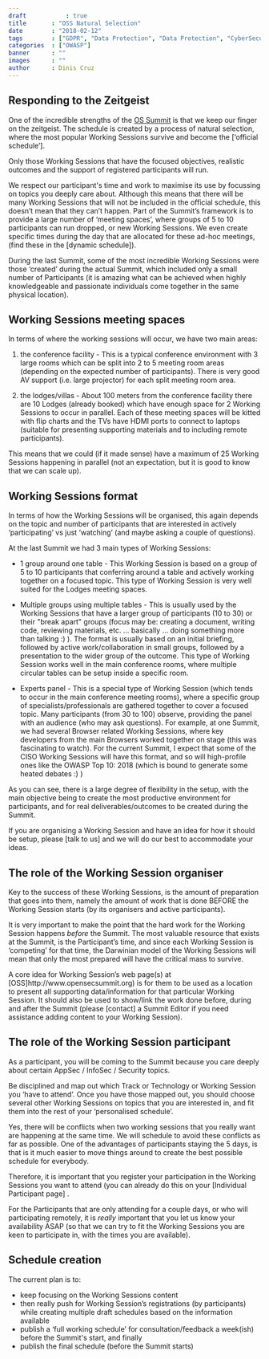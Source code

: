 ```yaml
---
draft		    : true
title       : "OSS Natural Selection"
date        : "2018-02-12"
tags        : ["GDPR", "Data Protection", "Data Protection", "CyberSecurity"]
categories  : ["OWASP"]
banner      : ""
images      : ""
author      : Dinis Cruz
---
```


## Responding to the Zeitgeist

One of the incredible strengths of the [OS Summit](http://www.opensecsummit.org) is that we keep our finger on the zeitgeist. The schedule is created by a process of natural selection, where the most popular Working Sessions survive and become the [‘official schedule’]<!---(link?)-->.

Only those Working Sessions that have the focused objectives, realistic outcomes and the support of registered participants will run.

We respect our participant's time and work to maximise its use by focussing on topics you deeply care about. Although this means that there will be many Working Sessions that will not be included in the official schedule, this doesn’t mean that they can’t happen. Part of the Summit’s framework is to provide a large number of ‘meeting spaces’, where groups of 5 to 10 participants can run dropped, or new Working Sessions. We even create specific times during the day that are allocated for these ad-hoc meetings, (find these in the [dynamic schedule]<!---(link)-->).

During the last Summit, some of the most incredible Working Sessions were those ‘created’ during the actual Summit, which included only a small number of Participants (it is amazing what can be achieved when highly knowledgeable and passionate individuals come together in the same physical location).

## Working Sessions meeting spaces

In terms of where the working sessions will occur, we have two main areas:

1) the conference facility - This is a typical conference environment with 3 large rooms which can be split into 2 to 5 meeting room areas (depending on the expected number of participants). There is very good AV support (i.e. large projector) for each split meeting room area.

2) the lodges/villas - About 100 meters from the conference facility there are 10 Lodges (already booked) which have enough space for 2 Working Sessions to occur in parallel. Each of these meeting spaces will be kitted with flip charts and the TVs have HDMI ports to connect to laptops (suitable for presenting supporting materials and to including remote participants).

This means that we could (if it made sense) have a maximum of 25 Working Sessions happening in parallel (not an expectation, but it is good to know that we can scale up).

## Working Sessions format

In terms of how the Working Sessions will be organised, this again depends on the topic and number of participants that are interested in actively ‘participating’ vs just ‘watching’ (and maybe asking a couple of questions).

At the last Summit we had 3 main types of Working Sessions:

- 1 group around one table - This Working Session is based on a group of 5 to 10 participants that conferring around a table and actively working together on a focused topic. This type of Working Session is very well suited for the Lodges meeting spaces.

- Multiple groups using multiple tables - This is usually used by the Working Sessions that have a larger group of participants (10 to 30) or their "break apart" groups (focus may be: creating a document, writing code, reviewing materials, etc. … basically … doing something more than talking :) ). The format is usually based on an initial briefing, followed by active work/collaboration in small groups, followed by a presentation to the wider group of the outcome. This type of Working Session works well in the main conference rooms, where multiple circular tables can be setup inside a specific room.

- Experts panel - This is a special type of Working Session (which tends to occur in the main conference meeting rooms), where a specific group of specialists/professionals are gathered together to cover a focused topic. Many participants (from 30 to 100) observe,  providing the panel with an audience (who may ask questions). For example, at one Summit, we had several Browser related Working Sessions, where key developers from the main Browsers worked together on stage (this was fascinating to watch). For the current Summit, I expect that some of the CISO Working Sessions will have this format, and so will high-profile ones like the OWASP Top 10: 2018 <!---is OSS still creating an OWASP top ten?--> (which is bound to generate some heated debates :) )

As you can see, there is a large degree of flexibility in the setup, with the main objective being to create the most productive environment for participants, and for real deliverables/outcomes to be created during the Summit.

If you are organising a Working Session and have an idea for how it should be setup, please [talk to us] <!---(mailto:****)--> and we will do our best to accommodate your ideas.

## The role of the Working Session organiser

Key to the success of these Working Sessions, is the amount of preparation that goes into them, namely the amount of work that is done BEFORE the Working Session starts (by its organisers and active participants).

It is very important to make the point that the hard work for the Working Session happens _before_ the Summit. The most valuable resource that exists at the Summit, is the Participant’s time, and since each Working Session is ‘competing’ for that time, the Darwinian model of the Working Sessions will mean that only the most prepared will have the critical mass to survive.

<!--- is this the same plan for 2018?--> A core idea for Working Session’s web page(s) at [OSS]http://www.opensecsummit.org) is for them to be used as a location to present all supporting data/information for that particular Working Session. It should also be used to show/link the work done before, during and after the Summit (please [contact] <!---no contact page yet OR use (mailto: *****)--> a Summit Editor if you need assistance adding content to your Working Session).


## The role of the Working Session participant

As a participant, you will be coming to the Summit because you care deeply about certain AppSec / InfoSec / Security topics.

Be disciplined and map out which Track or Technology or Working Session you ‘have to attend’. Once you have those mapped out, you should choose several other Working Sessions on topics that you are interested in, and fit them into the rest of your ‘personalised schedule’.

Yes, there will be conflicts when two working sessions that you really want are happening at the same time. We will schedule to avoid these conflicts as far as possible. One of the advantages of participants staying the 5 days, is that is it much easier to move things around to create the best possible schedule for everybody.

Therefore, it is important that you register your participation in the Working Sessions you want to attend (you can already do this on your [Individual Participant page] <!--- no page yet--(http://www.opensecsummit.org/participate??)--> .

For the Participants that are only attending for a couple days, or who will participating remotely, it is _really_ important that you let us know your availability ASAP (so that we can try to fit the Working Sessions you are keen to participate in, with the times you are available).

## Schedule creation

The current plan is to:

- keep focusing on the Working Sessions content 
- then really push for Working Session’s registrations (by participants) while creating multiple draft schedules based on the information available
- publish a ‘full working schedule’ for consultation/feedback a week(ish) before the Summit's start, and finally
- publish the final schedule (before the Summit starts)
